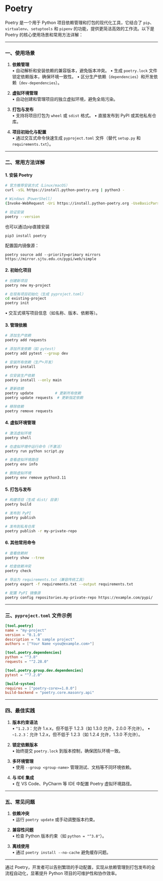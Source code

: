 # Poetry
Poetry 是一个用于 Python 项目依赖管理和打包的现代化工具，它结合了 `pip`、`virtualenv`、`setuptools` 和 `pipenv` 的功能，提供更简洁高效的工作流。以下是 Poetry 的核心使用场景和常用方法详解：

---

### 一、使用场景
1. **依赖管理**  
   • 自动解析和安装依赖的兼容版本，避免版本冲突。
   • 生成 `poetry.lock` 文件锁定依赖版本，确保环境一致性。
   • 区分生产依赖（`dependencies`）和开发依赖（`dev-dependencies`）。

2. **虚拟环境管理**  
   • 自动创建和管理项目的独立虚拟环境，避免全局污染。

3. **打包与发布**  
   • 支持将项目打包为 `wheel` 或 `sdist` 格式。
   • 直接发布到 PyPI 或其他私有仓库。

4. **项目初始化与配置**  
   • 通过交互式命令快速生成 `pyproject.toml` 文件（替代 `setup.py` 和 `requirements.txt`）。

---

### 二、常用方法详解

#### 1. 安装 Poetry
```bash
# 官方推荐安装方式（Linux/macOS）
curl -sSL https://install.python-poetry.org | python3 -

# Windows（PowerShell）
(Invoke-WebRequest -Uri https://install.python-poetry.org -UseBasicParsing).Content | python -

# 验证安装
poetry --version
```

也可以通过pip直接安装
```shell
pip3 install poetry
```

配置国内镜像源：
```shell
poetry source add --priority=primary mirrors https://mirror.sjtu.edu.cn/pypi/web/simple
```

#### 2. 初始化项目
```bash
# 创建新项目
poetry new my-project

# 在现有项目初始化（生成 pyproject.toml）
cd existing-project
poetry init
```
• 交互式填写项目信息（如名称、版本、依赖等）。

#### 3. 管理依赖
```bash
# 添加生产依赖
poetry add requests

# 添加开发依赖（如 pytest）
poetry add pytest --group dev

# 安装所有依赖（生产+开发）
poetry install

# 仅安装生产依赖
poetry install --only main

# 更新依赖
poetry update          # 更新所有依赖
poetry update requests  # 更新指定依赖

# 移除依赖
poetry remove requests
```

#### 4. 虚拟环境管理
```bash
# 激活虚拟环境
poetry shell

# 在虚拟环境中运行命令（不激活）
poetry run python script.py

# 查看虚拟环境路径
poetry env info

# 删除虚拟环境
poetry env remove python3.11
```

#### 5. 打包与发布
```bash
# 构建项目（生成 dist/ 目录）
poetry build

# 发布到 PyPI
poetry publish

# 发布到私有仓库
poetry publish -r my-private-repo
```

#### 6. 其他常用命令
```bash
# 查看依赖树
poetry show --tree

# 检查依赖冲突
poetry check

# 导出为 requirements.txt（兼容传统工具）
poetry export -f requirements.txt --output requirements.txt

# 配置 PyPI 镜像源
poetry config repositories.my-private-repo https://example.com/pypi/
```

---

### 三、`pyproject.toml` 文件示例
```toml
[tool.poetry]
name = "my-project"
version = "0.1.0"
description = "A sample project"
authors = ["Your Name <you@example.com>"]

[tool.poetry.dependencies]
python = "^3.8"
requests = "^2.28.0"

[tool.poetry.group.dev.dependencies]
pytest = "^7.2.0"

[build-system]
requires = ["poetry-core>=1.0.0"]
build-backend = "poetry.core.masonry.api"
```

---

### 四、最佳实践
1. **版本约束语法**  
   • `^1.2.3`：允许 1.x.x，但不低于 1.2.3（如 1.3.0 允许，2.0.0 不允许）。
   • `~1.2.3`：允许 1.2.x，但不低于 1.2.3（如 1.2.4 允许，1.3.0 不允许）。

2. **锁定依赖版本**  
   • 始终提交 `poetry.lock` 到版本控制，确保团队环境一致。

3. **多环境管理**  
   • 使用 `--group <group-name>` 管理测试、文档等不同环境依赖。

4. **与 IDE 集成**  
   • 在 VS Code、PyCharm 等 IDE 中配置 Poetry 虚拟环境路径。

---

### 五、常见问题
1. **依赖冲突**  
   • 运行 `poetry update` 或手动调整版本约束。

2. **兼容性问题**  
   • 检查 Python 版本约束（如 `python = "^3.8"`）。

3. **离线使用**  
   • 通过 `poetry install --no-cache` 避免缓存问题。

---

通过 Poetry，开发者可以告别繁琐的手动配置，实现从依赖管理到打包发布的全流程自动化，显著提升 Python 项目的可维护性和协作效率。